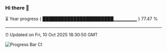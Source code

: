 ### Hi there 👋

⏳ Year progress { ███████████████████████▁▁▁▁▁▁▁ } 77.47 %

---

⏰ Updated on Fri, 10 Oct 2025 18:30:50 GMT

![Progress Bar CI](https://github.com/liununu/liununu/workflows/Progress%20Bar%20CI/badge.svg)
